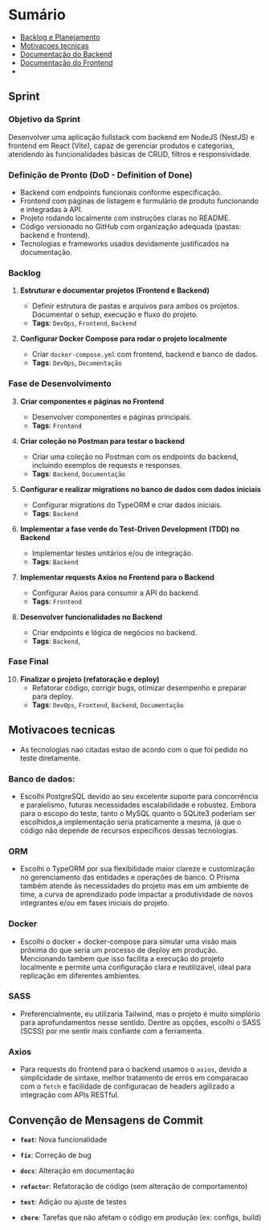 
# Sumário

- [Backlog e Planejamento](#sprint)
- [Motivacoes tecnicas](#motivacoes-tecnicas)
- [Documentação do Backend](backend/Readme.md)
- [Documentação do Frontend](frontend/Readme.md)
- 

## Sprint

### Objetivo da Sprint
Desenvolver uma aplicação fullstack com backend em NodeJS (NestJS) e frontend em React (Vite), capaz de gerenciar produtos e categorias, atendendo às funcionalidades básicas de CRUD, filtros e responsividade.

### Definição de Pronto (DoD - Definition of Done)
- Backend com endpoints funcionais conforme especificação.
- Frontend com páginas de listagem e formulário de produto funcionando e integradas à API.
- Projeto rodando localmente com instruções claras no README.
- Código versionado no GitHub com organização adequada (pastas: backend e frontend).
- Tecnologias e frameworks usados devidamente justificados na documentação.

### Backlog

1. **Estruturar e documentar projetos (Frontend e Backend)**
   - Definir estrutura de pastas e arquivos para ambos os projetos. Documentar o setup, execução e fluxo do projeto.  
   - **Tags**: `DevOps`, `Frontend`, `Backend`

2. **Configurar Docker Compose para rodar o projeto localmente**  
   - Criar `docker-compose.yml` com frontend, backend e banco de dados. 
   - **Tags**: `DevOps`, `Documentação`

### Fase de Desenvolvimento

3. **Criar componentes e páginas no Frontend**  
   - Desenvolver componentes e páginas principais.  
   - **Tags**: `Frontend`

4. **Criar coleção no Postman para testar o backend**  
   - Criar uma coleção no Postman com os endpoints do backend, incluindo exemplos de requests e responses.  
   - **Tags**: `Backend`, `Documentação`

5. **Configurar e realizar migrations no banco de dados com dados iniciais**  
   - Configurar migrations do TypeORM e criar dados iniciais.
   - **Tags**: `Backend`

6. **Implementar a fase verde do Test-Driven Development (TDD) no Backend**  
   - Implementar testes unitários e/ou de integração.  
   - **Tags**: `Backend`

7. **Implementar requests Axios no Frontend para o Backend**  
   - Configurar Axios para consumir a API do backend.  
   - **Tags**: `Frontend`

9. **Desenvolver funcionalidades no Backend**
   - Criar endpoints e lógica de negócios no backend.  
   - **Tags**: `Backend`,

### Fase Final

10. **Finalizar o projeto (refatoração e deploy)**  
    - Refatorar código, corrigir bugs, otimizar desempenho e preparar para deploy.  
    - **Tags**: `DevOps`, `Frontend`, `Backend`, `Documentação`

## Motivacoes tecnicas

- As tecnologias nao citadas estao de acordo com o que foi pedido no teste diretamente.

### Banco de dados: 
  - Escolhi PostgreSQL devido ao seu excelente suporte para concorrência e paralelismo, futuras necessidades escalabilidade e robustez.
    Embora para o escopo do teste, tanto o MySQL quanto o SQLite3 poderiam ser escolhidos,a implementação seria praticamente a mesma, já que o código não depende de recursos específicos dessas tecnologias. 

### ORM
  - Escolhi o TypeORM por sua flexibilidade maior clareze e customização no gerenciamento das entidades e operações de banco. 
  O Prisma também atende às necessidades do projeto mas em um ambiente de time, a curva de aprendizado pode impactar a produtividade de novos integrantes e/ou em fases iniciais do projeto.

### Docker
  - Escolhi o docker + docker-compose  para simular uma visão mais próxima do que seria um processo de deploy em produção.
  Mencionando tambem que isso facilita a execução do projeto localmente e permite uma configuração clara e reutilizável,
  ideal para replicação em diferentes ambientes.

### SASS
  - Preferencialmente, eu utilizaria Tailwind, mas o projeto é muito simplório para aprofundamentos nesse sentido. Dentre as opções, escolhi o SASS (SCSS) por me sentir mais confiante com a ferramenta.

### Axios
  - Para requests do frontend para o backend usamos o `axios`, devido a simplicidade de sintaxe, melhor tratamento de erros em comparacao com o `fetch` e facilidade de configuracao de headers agilizado a integração com APIs RESTful.


## Convenção de Mensagens de Commit

- **`feat`**: Nova funcionalidade
  
- **`fix`**: Correção de bug

- **`docs`**: Alteração em documentação

- **`refactor`**: Refatoração de código (sem alteração de comportamento)

- **`test`**: Adição ou ajuste de testes

- **`chore`**: Tarefas que não afetam o código em produção (ex: configs, build)
